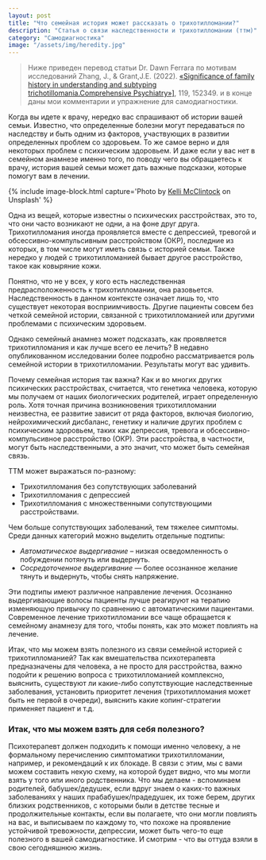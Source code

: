 ```yaml
---
layout: post
title: "Что семейная история может рассказать о трихотилломании?"
description: "Статья о связи наследственности и трихотилломании (ттм)"
category: "Самодиагностика"
image: "/assets/img/heredity.jpg"
---
```

> Ниже приведен перевод статьи Dr. Dawn Ferrara по мотивам исследований Zhang, J., & Grant,J.E. (2022).
> <a href="https://www.sciencedirect.com/science/article/pii/S0010440X22000554" rel="nofollow">«Significance of family history in understanding and subtyping trichotillomania.Comprehensive Psychiatry»]</a>, 119, 152349. 
> и в конце даны мои комментарии и упражнение для самодиагностики.


Когда вы идете к врачу, нередко вас спрашивают об истории вашей семьи. Известно, что определенные болезни могут передаваться 
по наследству и быть одним из факторов, участвующих в развитии определенных проблем со здоровьем. 
То же самое верно и для некоторых проблем с психическим здоровьем. И даже если у вас нет в семейном анамнезе именно того, 
по поводу чего вы обращаетесь к врачу, история вашей семьи может дать важные подсказки, которые помогут вам в лечении.

{% include image-block.html
capture='Photo by <a href="https://unsplash.com/@kelli_mcclintock" rel="nofollow" >Kelli McClintock</a> on Unsplash'
%}

Одна из вещей, которые известны о психических расстройствах, это то, что они часто возникают не одни, а на фоне друг друга.
Трихотилломания иногда проявляется вместе с депрессией, тревогой и обсессивно-компульсивным расстройством (ОКР), 
последние из которых, в том числе могут иметь связь с историей семьи. Также нередко у людей с трихотилломанией бывает другое расстройство, 
такое как ковыряние кожи.

Понятно, что не у всех, у кого есть наследственная предрасположенность к трихотилломании, она разовьется. 
Наследственность в данном контексте означает лишь то, что существует некоторая восприимчивость. 
Другие пациенты совсем без четкой семейной истории, связанной с трихотилломанией или другими проблемами с психическим здоровьем. 

Однако семейный анамнез может подсказать, как проявляется трихотилломания и как лучше всего ее лечить? 
В недавно опубликованном исследовании более подробно рассматривается роль семейной истории в трихотилломании. Результаты могут вас удивить.

Почему семейная история так важна? Как и во многих других психических расстройствах, считается, что генетика человека,
которую мы получаем от наших биологических родителей, играет определенную роль. Хотя точная причина возникновения 
трихотилломании неизвестна, ее развитие зависит от ряда факторов, включая биологию, нейрохимический дисбаланс, 
генетику и наличие других проблем с психическим здоровьем, таких как депрессия, тревога и обсессивно-компульсивное расстройство (ОКР). 
Эти расстройства, в частности, могут быть наследственными, а это значит, что может быть семейная связь.

ТТМ может выражаться по-разному:   
- Трихотилломания без сопутствующих заболеваний 
- Трихотилломания с депрессией 
- Трихотилломания с множественными сопутствующими расстройствами. 

Чем больше сопутствующих заболеваний, тем тяжелее симптомы. 
Среди данных категорий можно выделить отдельные подтипы: 
- *Автоматическое выдергивание* – низкая осведомленность о побуждении потянуть или выдернуть. 
- *Сосредоточенное выдергивание* — более осознанное желание тянуть и выдернуть, чтобы снять напряжение.    

Эти подтипы имеют различное направление лечения. Осознанно выдергивающие волосы пациенты 
лучше реагируют на терапию изменяющую привычку по сравнению с автоматическими пациентами. Современное лечение трихотилломании все чаще обращается 
к семейному анамнезу для того, чтобы понять, как это может повлиять на лечение.

Итак, что мы можем взять полезного из связи семейной историей с трихотилломанией? Так как вмешательства психотерапевта предназначены 
для человека, а не просто для расстройства, важно подойти к решению вопроса с трихотилломанией комплексно, выяснить, 
существуют ли какие-либо сопутствующие наследственные заболевания, установить приоритет лечения (трихотилломания может быть не первой в очереди), 
выяснить какие копинг-стратегии применяет пациент и т.д.


### Итак, что мы можем взять для себя полезного? 
Психотерапевт должен подходить к помощи именно человеку, а не формальному перечислению симптоматики трихотилломании, 
например, и рекомендаций к их блокаде. В связи с этим, мы с вами можем составить некую схему, на которой 
будет видно, что мы могли взять у того или иного родственника.
Что мы делаем - вспоминаем родителей, бабушек/дедушек, если вдруг знаем о каких-то важных заболеваниях 
у наших прабабушек/прадедушек, их тоже берем, других близких родственников, с которыми были в детстве 
тесные и продолжительные контакты, если вы полагаете, что они могли повлиять на вас, и выписываем по каждому то, 
что похоже на проявление устойчивой тревожности, депрессии, может быть чего-то еще полезного в вашей самодиагностике. 
И смотрим - что вы оттуда взяли в свою сегодняшнюю жизнь.